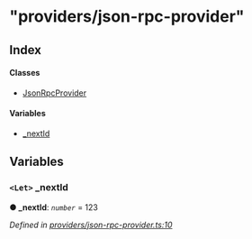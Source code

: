 # "providers/json-rpc-provider"

## Index

#### Classes

* [JsonRpcProvider](_providers_json_rpc_provider_.jsonrpcprovider.md)

#### Variables

* [\_nextId](./#_nextid)

## Variables

### `<Let>` \_nextId <a id="_nextid"></a>

**● \_nextId**: _`number`_ = 123

_Defined in_ [_providers/json-rpc-provider.ts:10_](https://github.com/nearprotocol/nearlib/blob/7880ebf/src.ts/providers/json-rpc-provider.ts#L10)

